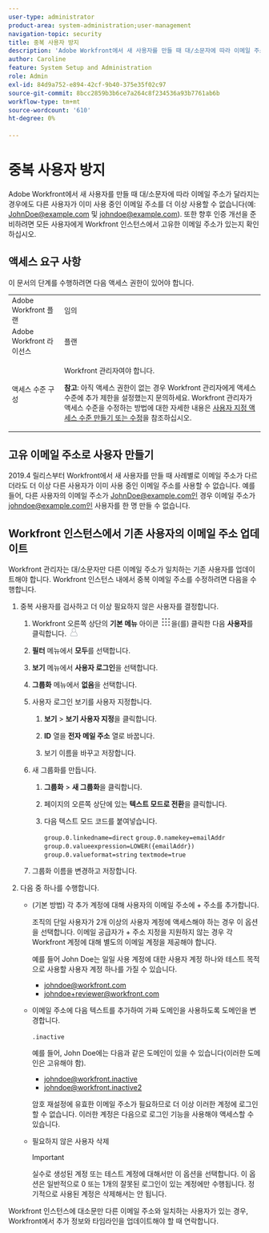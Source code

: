 ```yaml
---
user-type: administrator
product-area: system-administration;user-management
navigation-topic: security
title: 중복 사용자 방지
description: 'Adobe Workfront에서 새 사용자를 만들 때 대/소문자에 따라 이메일 주소가 달라지는 경우에도 다른 사용자가 이미 사용 중인 이메일 주소를 더 이상 사용할 수 없습니다(예: JohnDoe@example.com 및 johndoe@example.com). 또한 향후 인증 개선을 준비하려면 모든 사용자에게 Workfront 인스턴스에서 고유한 이메일 주소가 있는지 확인하십시오.'
author: Caroline
feature: System Setup and Administration
role: Admin
exl-id: 84d9a752-e894-42cf-9b40-375e35f02c97
source-git-commit: 8bcc2859b3b6ce7a264c8f234536a93b7761ab6b
workflow-type: tm+mt
source-wordcount: '610'
ht-degree: 0%

---
```


# 중복 사용자 방지

Adobe Workfront에서 새 사용자를 만들 때 대/소문자에 따라 이메일 주소가 달라지는 경우에도 다른 사용자가 이미 사용 중인 이메일 주소를 더 이상 사용할 수 없습니다(예: JohnDoe@example.com 및 johndoe@example.com). 또한 향후 인증 개선을 준비하려면 모든 사용자에게 Workfront 인스턴스에서 고유한 이메일 주소가 있는지 확인하십시오.

## 액세스 요구 사항

이 문서의 단계를 수행하려면 다음 액세스 권한이 있어야 합니다.

<table style="table-layout:auto"> 
 <col> 
 <col> 
 <tbody> 
  <tr> 
   <td role="rowheader">Adobe Workfront 플랜</td> 
   <td>임의</td> 
  </tr> 
  <tr> 
   <td role="rowheader">Adobe Workfront 라이선스</td> 
   <td>플랜</td> 
  </tr> 
  <tr> 
   <td role="rowheader">액세스 수준 구성</td> 
   <td> <p>Workfront 관리자여야 합니다.</p> <p><b>참고</b>: 아직 액세스 권한이 없는 경우 Workfront 관리자에게 액세스 수준에 추가 제한을 설정했는지 문의하세요. Workfront 관리자가 액세스 수준을 수정하는 방법에 대한 자세한 내용은 <a href="../../../administration-and-setup/add-users/configure-and-grant-access/create-modify-access-levels.md" class="MCXref xref">사용자 지정 액세스 수준 만들기 또는 수정</a>을 참조하십시오.</p> </td> 
  </tr> 
 </tbody> 
</table>

## 고유 이메일 주소로 사용자 만들기

2019.4 릴리스부터 Workfront에서 새 사용자를 만들 때 사례별로 이메일 주소가 다르더라도 더 이상 다른 사용자가 이미 사용 중인 이메일 주소를 사용할 수 없습니다. 예를 들어, 다른 사용자의 이메일 주소가 JohnDoe@example.com인 경우 이메일 주소가 johndoe@example.com인 사용자를 한 명 만들 수 없습니다.

## Workfront 인스턴스에서 기존 사용자의 이메일 주소 업데이트

Workfront 관리자는 대/소문자만 다른 이메일 주소가 일치하는 기존 사용자를 업데이트해야 합니다.
Workfront 인스턴스 내에서 중복 이메일 주소를 수정하려면 다음을 수행합니다.

1. 중복 사용자를 검사하고 더 이상 필요하지 않은 사용자를 결정합니다.

   1. Workfront 오른쪽 상단의 **기본 메뉴** 아이콘 ![](assets/main-menu-icon.png)을(를) 클릭한 다음 **사용자**&#x200B;를 클릭합니다. ![](assets/users-icon-in-main-menu.png)

   1. **필터** 메뉴에서 **모두**&#x200B;를 선택합니다.

   1. **보기** 메뉴에서 **사용자 로그인**&#x200B;을 선택합니다.

   1. **그룹화** 메뉴에서 **없음**&#x200B;을 선택합니다.

   1. 사용자 로그인 보기를 사용자 지정합니다.

      1. **보기** > **보기 사용자 지정**&#x200B;을 클릭합니다.

      1. **ID** 열을 **전자 메일 주소** 열로 바꿉니다.

      1. 보기 이름을 바꾸고 저장합니다.

   1. 새 그룹화를 만듭니다.

      1. **그룹화** > **새 그룹화**&#x200B;을 클릭합니다.

      1. 페이지의 오른쪽 상단에 있는 **텍스트 모드로 전환**&#x200B;을 클릭합니다.
      1. 다음 텍스트 모드 코드를 붙여넣습니다.

         `group.0.linkedname=direct`
         `group.0.namekey=emailAddr`
         `group.0.valueexpression=LOWER({emailAddr})`
         `group.0.valueformat=string`
         `textmode=true`

   1. 그룹화 이름을 변경하고 저장합니다.

1. 다음 중 하나를 수행합니다.

   * (기본 방법) 각 추가 계정에 대해 사용자의 이메일 주소에 + 주소를 추가합니다.

     조직의 단일 사용자가 2개 이상의 사용자 계정에 액세스해야 하는 경우 이 옵션을 선택합니다. 이메일 공급자가 + 주소 지정을 지원하지 않는 경우 각 Workfront 계정에 대해 별도의 이메일 계정을 제공해야 합니다.

     예를 들어 John Doe는 일일 사용 계정에 대한 사용자 계정 하나와 테스트 목적으로 사용할 사용자 계정 하나를 가질 수 있습니다.

      * johndoe@workfront.com
      * johndoe+reviewer@workfront.com

   * 이메일 주소에 다음 텍스트를 추가하여 가짜 도메인을 사용하도록 도메인을 변경합니다.

     `.inactive`

     예를 들어, John Doe에는 다음과 같은 도메인이 있을 수 있습니다(이러한 도메인은 고유해야 함).

      * johndoe@workfront.inactive
      * johndoe@workfront.inactive2

     암호 재설정에 유효한 이메일 주소가 필요하므로 더 이상 이러한 계정에 로그인할 수 없습니다. 이러한 계정은 다음으로 로그인 기능을 사용해야 액세스할 수 있습니다.

   * 필요하지 않은 사용자 삭제

     >[!IMPORTANT]
     >
     >실수로 생성된 계정 또는 테스트 계정에 대해서만 이 옵션을 선택합니다. 이 옵션은 일반적으로 0 또는 1개의 잘못된 로그인이 있는 계정에만 수행됩니다. 정기적으로 사용된 계정은 삭제해서는 안 됩니다.

Workfront 인스턴스에 대소문만 다른 이메일 주소와 일치하는 사용자가 있는 경우, Workfront에서 추가 정보와 타임라인을 업데이트해야 할 때 연락합니다.
